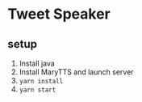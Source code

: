 # Tweet Speaker

## setup
1. Install java
2. Install MaryTTS and launch server
3. `yarn install`
4. `yarn start`